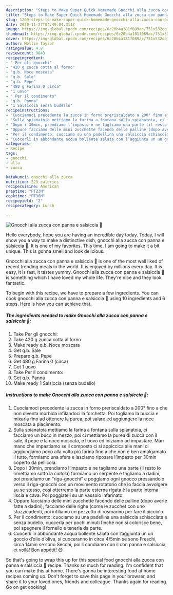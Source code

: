 ```yaml
---
description: "Steps to Make Super Quick Homemade Gnocchi alla zucca con panna e salsiccia 🎃"
title: "Steps to Make Super Quick Homemade Gnocchi alla zucca con panna e salsiccia 🎃"
slug: 1209-steps-to-make-super-quick-homemade-gnocchi-alla-zucca-con-panna-e-salsiccia
date: 2020-11-27T04:49:04.311Z
image: https://img-global.cpcdn.com/recipes/6c20b4a181f089ac/751x532cq70/gnocchi-alla-zucca-con-panna-e-salsiccia-🎃-recipe-main-photo.jpg
thumbnail: https://img-global.cpcdn.com/recipes/6c20b4a181f089ac/751x532cq70/gnocchi-alla-zucca-con-panna-e-salsiccia-🎃-recipe-main-photo.jpg
cover: https://img-global.cpcdn.com/recipes/6c20b4a181f089ac/751x532cq70/gnocchi-alla-zucca-con-panna-e-salsiccia-🎃-recipe-main-photo.jpg
author: Mollie Taylor
ratingvalue: 4.8
reviewcount: 9843
recipeingredient:
- " Per gli gnocchi"
- "420 g zucca cotta al forno"
- "q.b. Noce moscata"
- "q.b. Sale"
- "q.b. Pepe"
- "480 g Farina 0 circa"
- "1 uovo"
- " Per il condimento"
- "q.b. Panna"
- "1 Salsiccia senza budello"
recipeinstructions:
- "Cuociamoci precedente la zucca in forno preriscaldato a 200° fino a che non diventa morbida infilandoci la forchetta. Poi togliamo la buccia e mixarla fino ad ottenere la purea, poi salare ed aggiungere la noce moscata a piacimento."
- "Sulla spianatoia mettiamo la farina a fontana sulla spianatoia, ci facciamo un buco in mezzo, poi ci mettiamo la purea di zucca con il sale, il pepe e la noce moscata, e l’uovo ed iniziamo ad impastare. Man mano che impastiamo se il composto ci si appiccica alle mani ci aggiungiamo poco alla volta più farina fino a che non è ben amalgamato il tutto, formiamo una sfera e lasciamo riposare l’impasto per 30min coperto da pellicola."
- "Dopo i 30min, prendiamo l’impasto e ne tagliamo una parte (il resto lo rimettiamo sotto la ciotola) formiamo un serpente e tagliamo a dadini, poi prendiamo un “riga-gnocchi” e poggiamo ogni gnocco pressandolo verso il riga-gnocchi con un movimento rotatorio che lo faccia avvolgere su se stesso, così otterremo la parte esterna rigata è la parte interna liscia e cava. Poi poggiateli su un vassoio infarinato."
- "Oppure facciamo delle mini zucchette facendo delle palline (dopo averle fatte a dadini), facciamo delle righe (come le zucche) con uno stuzzicadenti, poi infiliamo un pezzetto di rosmarino per fare il picciolo."
- "Per il condimento: cuociamo su una padellina una salsiccia schiacciata e senza budello, cuocerla per pochi minuti finché non si colorisce bene, poi spegnere il fornello e tenerla da parte."
- "Cuocerli in abbondante acqua bollente salata con l’aggiunta un un goccio d’olio d’oliva, si cuoceranno in circa 4/5min se sono Freschi, circa 14min se sono Secchi, poi li condiamo con il con panna e salsiccia, et voilà! Bon appétit! 😊"
categories:
- Recipe
tags:
- gnocchi
- alla
- zucca

katakunci: gnocchi alla zucca 
nutrition: 223 calories
recipecuisine: American
preptime: "PT23M"
cooktime: "PT36M"
recipeyield: "2"
recipecategory: Lunch

---
```



![Gnocchi alla zucca con panna e salsiccia 🎃](https://img-global.cpcdn.com/recipes/6c20b4a181f089ac/751x532cq70/gnocchi-alla-zucca-con-panna-e-salsiccia-🎃-recipe-main-photo.jpg)

Hello everybody, hope you are having an incredible day today. Today, I will show you a way to make a distinctive dish, gnocchi alla zucca con panna e salsiccia 🎃. It is one of my favorites. This time, I am going to make it a bit unique. This is gonna smell and look delicious.

Gnocchi alla zucca con panna e salsiccia 🎃 is one of the most well liked of recent trending meals in the world. It is enjoyed by millions every day. It is easy, it is fast, it tastes yummy. Gnocchi alla zucca con panna e salsiccia 🎃 is something which I have loved my whole life. They're nice and they look fantastic.




To begin with this recipe, we have to prepare a few ingredients. You can cook gnocchi alla zucca con panna e salsiccia 🎃 using 10 ingredients and 6 steps. Here is how you can achieve that.

<!--inarticleads1-->

##### The ingredients needed to make Gnocchi alla zucca con panna e salsiccia 🎃:

1. Take  Per gli gnocchi:
1. Take 420 g zucca cotta al forno
1. Make ready q.b. Noce moscata
1. Get q.b. Sale
1. Prepare q.b. Pepe
1. Get 480 g Farina 0 (circa)
1. Get 1 uovo
1. Take  Per il condimento:
1. Get q.b. Panna
1. Make ready 1 Salsiccia (senza budello)




<!--inarticleads2-->

##### Instructions to make Gnocchi alla zucca con panna e salsiccia 🎃:

1. Cuociamoci precedente la zucca in forno preriscaldato a 200° fino a che non diventa morbida infilandoci la forchetta. Poi togliamo la buccia e mixarla fino ad ottenere la purea, poi salare ed aggiungere la noce moscata a piacimento.
1. Sulla spianatoia mettiamo la farina a fontana sulla spianatoia, ci facciamo un buco in mezzo, poi ci mettiamo la purea di zucca con il sale, il pepe e la noce moscata, e l’uovo ed iniziamo ad impastare. Man mano che impastiamo se il composto ci si appiccica alle mani ci aggiungiamo poco alla volta più farina fino a che non è ben amalgamato il tutto, formiamo una sfera e lasciamo riposare l’impasto per 30min coperto da pellicola.
1. Dopo i 30min, prendiamo l’impasto e ne tagliamo una parte (il resto lo rimettiamo sotto la ciotola) formiamo un serpente e tagliamo a dadini, poi prendiamo un “riga-gnocchi” e poggiamo ogni gnocco pressandolo verso il riga-gnocchi con un movimento rotatorio che lo faccia avvolgere su se stesso, così otterremo la parte esterna rigata è la parte interna liscia e cava. Poi poggiateli su un vassoio infarinato.
1. Oppure facciamo delle mini zucchette facendo delle palline (dopo averle fatte a dadini), facciamo delle righe (come le zucche) con uno stuzzicadenti, poi infiliamo un pezzetto di rosmarino per fare il picciolo.
1. Per il condimento: cuociamo su una padellina una salsiccia schiacciata e senza budello, cuocerla per pochi minuti finché non si colorisce bene, poi spegnere il fornello e tenerla da parte.
1. Cuocerli in abbondante acqua bollente salata con l’aggiunta un un goccio d’olio d’oliva, si cuoceranno in circa 4/5min se sono Freschi, circa 14min se sono Secchi, poi li condiamo con il con panna e salsiccia, et voilà! Bon appétit! 😊




So that's going to wrap this up for this special food gnocchi alla zucca con panna e salsiccia 🎃 recipe. Thanks so much for reading. I'm confident that you can make this at home. There's gonna be interesting food at home recipes coming up. Don't forget to save this page in your browser, and share it to your loved ones, friends and colleague. Thanks again for reading. Go on get cooking!
